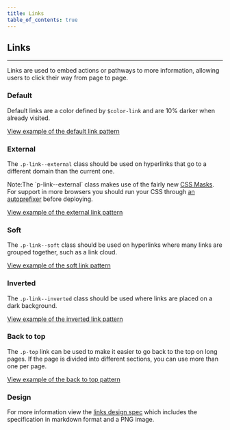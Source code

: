 ```yaml
---
title: Links
table_of_contents: true
---
```


## Links

<hr>

Links are used to embed actions or pathways to more information, allowing users to click their way from page to page.

### Default

Default links are a color defined by `$color-link` and are 10% darker when already visited.

<a href="https://canonical-web-and-design.github.io/vanilla-framework/examples/base/links/"
    class="js-example">
View example of the default link pattern
</a>

### External

The `.p-link--external` class should be used on hyperlinks that go to a different domain than the current one.

<div class="p-notification--information">
  <p class="p-notification__response">
    <span class="p-notification__status">Note:</span>The `p-link--external` class makes use of the fairly
    new <a href="http://www.caniuse.com/#search=mask">CSS Masks</a>. For support in more browsers you should run your
    CSS through <a href="https://www.npmjs.com/package/autoprefixer">an autoprefixer</a> before deploying.
  </p>
</div>

<a href="https://canonical-web-and-design.github.io/vanilla-framework/examples/patterns/links/links-external/"
    class="js-example">
View example of the external link pattern
</a>

### Soft

The `.p-link--soft` class should be used on hyperlinks where many links are grouped together, such as a link cloud.

<a href="https://canonical-web-and-design.github.io/vanilla-framework/examples/patterns/links/links-soft/"
    class="js-example">
View example of the soft link pattern
</a>

### Inverted

The `.p-link--inverted` class should be used where links are placed on a dark background.

<a href="https://canonical-web-and-design.github.io/vanilla-framework/examples/patterns/links/links-inverted/"
    class="js-example">
View example of the inverted link pattern
</a>

### Back to top

The `.p-top` link can be used to make it easier to go back to the top on long pages. If the page is divided into different sections, you can use more than one per page.

<a href="https://canonical-web-and-design.github.io/vanilla-framework/examples/patterns/links/links-back-to-top/"
    class="js-example">
View example of the back to top pattern
</a>

### Design

For more information view the [links design spec](https://github.com/ubuntudesign/vanilla-design/tree/master/Links) which includes the specification in markdown format and a PNG image.
